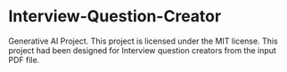 # Interview-Question-Creator
Generative AI Project. This project is licensed under the MIT license. This project had been designed for Interview question creators from the input PDF file.

